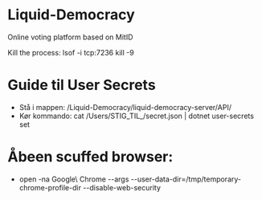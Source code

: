 # Liquid-Democracy
Online voting platform based on MitID 

Kill the process:
lsof -i tcp:7236 
kill -9 <PID>



# Guide til User Secrets
- Stå i mappen: /Liquid-Democracy/liquid-democracy-server/API/
- Kør kommando: cat /Users/STIG_TIL_/secret.json | dotnet user-secrets set



# Åbeen scuffed browser:
- open -na Google\ Chrome --args --user-data-dir=/tmp/temporary-chrome-profile-dir --disable-web-security

